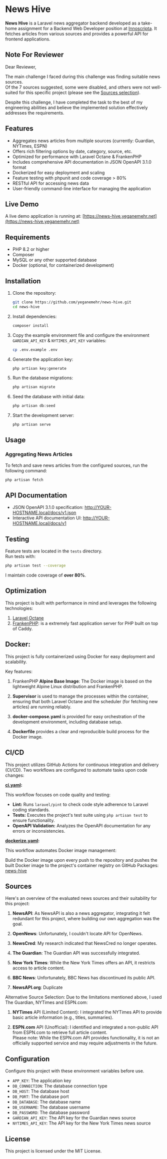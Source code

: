 # News Hive

**News Hive** is a Laravel news aggregator backend developed as a take-home assignment for a Backend Web Developer position at [Innoscripta](https://www.innoscripta.com/). It fetches articles from various sources and provides a powerful API for frontend applications.

## Note For Reviewer

Dear Reviewer,

The main challenge I faced during this challenge was finding suitable news sources.  
Of the 7 sources suggested, some were disabled, and others were not well-suited for this specific project (please see the [Sources selection](#sources)).

Despite this challenge, I have completed the task to the best of my engineering abilities and believe the implemented solution effectively addresses the requirements.

## Features

- Aggregates news articles from multiple sources (currently: Guardian, NYTimes, ESPN)
- Offers rich filtering options by date, category, source, etc.
- Optimized for performance with Laravel Octane & FrankenPHP
- Includes comprehensive API documentation in JSON OpenAPI 3.1.0 format
- Dockerized for easy deployment and scaling
- Feature testing with phpunit and code coverage > 80%
- RESTful API for accessing news data
- User-friendly command-line interface for managing the application


## Live Demo

A live demo application is running at: [https://news-hive.yeganemehr.net](https://news-hive.yeganemehr.net)

## Requirements

- PHP 8.2 or higher
- Composer
- MySQL or any other supported database
- Docker (optional, for containerized development)


## Installation

1. Clone the repository:

    ```sh
    git clone https://github.com/yeganemehr/news-hive.git
    cd news-hive
    ```

2. Install dependencies:

    ```sh
    composer install
    ```

3. Copy the example environment file and configure the environment `GARDIAN_API_KEY` & `NYTIMES_API_KEY` variables:

    ```sh
    cp .env.example .env
    ```

4. Generate the application key:

    ```sh
    php artisan key:generate
    ```

5. Run the database migrations:

    ```sh
    php artisan migrate
    ```

6. Seed the database with initial data:

    ```sh
    php artisan db:seed
    ```

7. Start the development server:

    ```sh
    php artisan serve
    ```

## Usage

### Aggregating News Articles

To fetch and save news articles from the configured sources, run the following command:

```sh
php artisan fetch
```


## API Documentation

* JSON OpenAPI 3.1.0 specification: http://YOUR-HOSTNAME.local/docs/v1.json
* Interactive API documentation UI: http://YOUR-HOSTNAME.local/docs/v1


## Testing

Feature tests are located in the `tests` directory.   
Run tests with:

```bash
php artisan test --coverage
```

I maintain code coverage of **over 80%**.


## Optimization

This project is built with performance in mind and leverages the following technologies:

1. [Laravel Octane](https://laravel.com/docs/11.x/octane)
2. [FrankenPHP](https://frankenphp.dev/): is a extremely fast application server for PHP built on top of Caddy.

## Docker:

This project is fully containerized using Docker for easy deployment and scalability.  

Key features:

1. FrankenPHP **Alpine Base Image**: The Docker image is based on the lightweight Alpine Linux distribution and FrankenPHP.

2. **Supervisor** is used to manage the processes within the container, ensuring that both Laravel Octane and the scheduler (for fetching new articles) are running reliably.

3. **docker-compose.yaml** is provided for easy orchestration of the development environment, including database setup.

4. **Dockerfile** provides a clear and reproducible build process for the Docker image.


## CI/CD

This project utilizes GitHub Actions for continuous integration and delivery (CI/CD). Two workflows are configured to automate tasks upon code changes:

**[ci.yaml](.github/workflows/ci.yaml):**

This workflow focuses on code quality and testing:

* **Lint:** Runs `laravel/pint` to check code style adherence to Laravel coding standards.
* **Tests:** Executes the project's test suite using `php artisan test` to ensure functionality.
* **OpenAPI Validation:** Analyzes the OpenAPI documentation for any errors or inconsistencies.

**[dockerize.yaml](.github/workflows/dockerize.yaml):**

This workflow automates Docker image management:

Build the Docker image upon every push to the repository and pushes the built Docker image to the project's container registry on GitHub Packages: [news-hive](https://github.com/yeganemehr/news-hive/pkgs/container/news-hive)


## Sources
Here's an overview of the evaluated news sources and their suitability for this project:

1. **NewsAPI**: As NewsAPI is also a news aggregator, integrating it felt redundant for this project, where building our own aggregation was the goal.

2. **OpenNews**: Unfortunately, I couldn't locate API for OpenNews.

3. **NewsCred**: My research indicated that NewsCred no longer operates.

4. **The Guardian**: The Guardian API was successfully integrated.

5. **New York Times**: While the New York Times offers an API, it restricts access to article content.

6. **BBC News**: Unfortunately, BBC News has discontinued its public API.

7. **NewsAPI.org**: Duplicate


Alternative Source Selection: Due to the limitations mentioned above, I used The Guardian, NYTimes and ESPN.com:

1. **NYTimes** API (Limited Content): I integrated the NYTimes API to provide basic article information (e.g., titles, summaries).

2. **ESPN.com** API (Unofficial): I identified and integrated a non-public API from ESPN.com to retrieve full article content.   
	Please note: While the ESPN.com API provides functionality, it is not an officially supported service and may require adjustments in the future.

## Configuration

Configure this project with these environment variables before use.

- `APP_KEY`: The application key
- `DB_CONNECTION`: The database connection type
- `DB_HOST`: The database host
- `DB_PORT`: The database port
- `DB_DATABASE`: The database name
- `DB_USERNAME`: The database username
- `DB_PASSWORD`: The database password
- `GARDIAN_API_KEY`: The API key for the Guardian news source
- `NYTIMES_API_KEY`: The API key for the New York Times news source

## License

This project is licensed under the MIT License.
